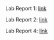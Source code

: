 Lab Report 1: [link](https://jina-leemon.github.io/CSE15L/Lab_report_1/Lab_report_1)

Lab Report 2: [link](https://jina-leemon.github.io/CSE15L/Lab_report_2/Lab_report_2)

Lab Report 4: [link](https://jina-leemon.github.io/CSE15L/Lab_report_3/Lab_report_3)
